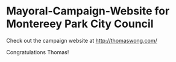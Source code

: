 # Mayoral-Campaign-Website for Montereey Park City Council

Check out the campaign website at http://thomaswong.com/

Congratulations Thomas!